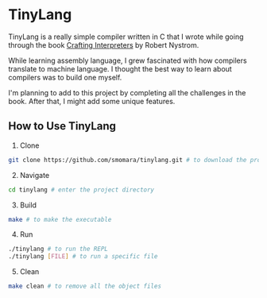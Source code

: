# TinyLang

TinyLang is a really simple compiler written in C that I wrote while going through the book [Crafting Interpreters](https://craftinginterpreters.com/) by Robert Nystrom.

While learning assembly language, I grew fascinated with how compilers translate to machine language. I thought the best way to learn about compilers was to build one myself.

I'm planning to add to this project by completing all the challenges in the book. After that, I might add some unique features.

## How to Use TinyLang
1. Clone
```bash
git clone https://github.com/smomara/tinylang.git # to download the project

```
2. Navigate
```bash
cd tinylang # enter the project directory
```
3. Build
```bash
make # to make the executable
```
4. Run
```bash
./tinylang # to run the REPL
./tinylang [FILE] # to run a specific file
```
5. Clean
```bash
make clean # to remove all the object files
```